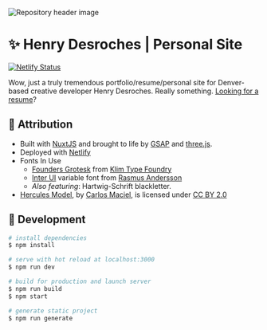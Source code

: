 ![Repository header image](https://repository-images.githubusercontent.com/187372749/104bc300-7fcb-11e9-9429-8ae934c93fd0)

# ✨ Henry Desroches | Personal Site

[![Netlify Status](https://api.netlify.com/api/v1/badges/0c642719-192c-477e-9f05-f1ef8ed9d5f8/deploy-status)](https://app.netlify.com/sites/wonderful-meitner-eac7db/deploys)

Wow, just a truly tremendous portfolio/resume/personal site for Denver-based creative developer Henry Desroches. Really something. [Looking for a resume](https://github.com/xdesro/resume)?

## 📝 Attribution

- Built with [NuxtJS](https://nuxtjs.org/) and brought to life by [GSAP](https://greensock.com/gsap) and [three.js](https://threejs.org/).
- Deployed with [Netlify](https://www.netlify.com/)
- Fonts In Use
  - [Founders Grotesk](https://klim.co.nz/retail-fonts/founders-grotesk/) from [Klim Type Foundry](https://klim.co.nz)
  - [Inter UI](https://rsms.me/inter/) variable font from [Rasmus Andersson](https://rsms.me)
  - _Also featuring_: Hartwig-Schrift blackletter.
- [Hercules Model](https://poly.google.com/view/3bItohTj0uy), by [Carlos Maciel](https://poly.google.com/user/buz9hJ8h9Fg), is licensed under [CC BY 2.0](https://creativecommons.org/licenses/by/2.0/)

## 🚧 Development

```bash
# install dependencies
$ npm install

# serve with hot reload at localhost:3000
$ npm run dev

# build for production and launch server
$ npm run build
$ npm start

# generate static project
$ npm run generate
```

